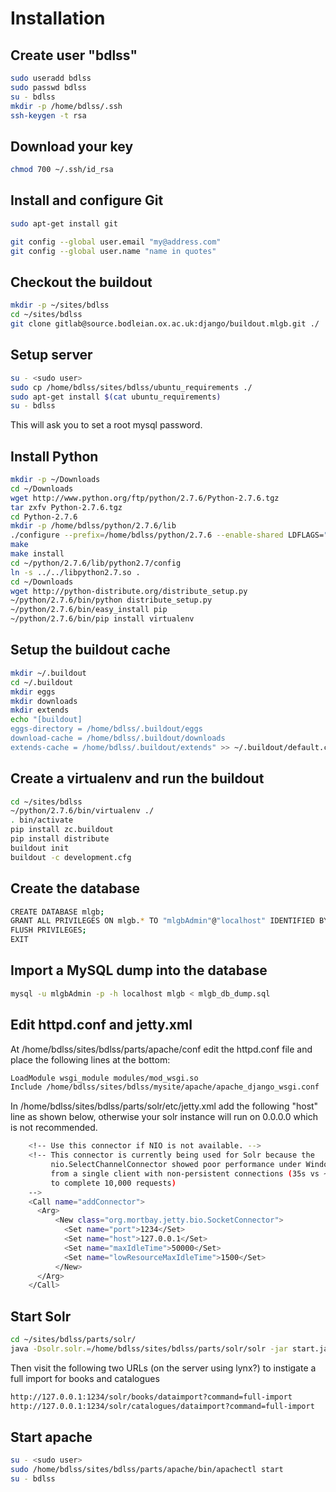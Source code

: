 Installation
============

Create user "bdlss"
-------------------
```bash
sudo useradd bdlss
sudo passwd bdlss
su - bdlss
mkdir -p /home/bdlss/.ssh
ssh-keygen -t rsa
```

Download your key
-----------------
```bash
chmod 700 ~/.ssh/id_rsa
```
Install and configure Git
-------------------------
```bash
sudo apt-get install git
```
```bash
git config --global user.email "my@address.com"
git config --global user.name "name in quotes"
```

Checkout the buildout
---------------------
```bash
mkdir -p ~/sites/bdlss
cd ~/sites/bdlss
git clone gitlab@source.bodleian.ox.ac.uk:django/buildout.mlgb.git ./
```

Setup server
------------

```bash
su - <sudo user>
sudo cp /home/bdlss/sites/bdlss/ubuntu_requirements ./
sudo apt-get install $(cat ubuntu_requirements)
su - bdlss
```
This will ask you to set a root mysql password.

Install Python
--------------
```bash
mkdir -p ~/Downloads
cd ~/Downloads
wget http://www.python.org/ftp/python/2.7.6/Python-2.7.6.tgz
tar zxfv Python-2.7.6.tgz
cd Python-2.7.6
mkdir -p /home/bdlss/python/2.7.6/lib
./configure --prefix=/home/bdlss/python/2.7.6 --enable-shared LDFLAGS="-Wl,-rpath /home/bdlss/python/2.7.6/lib"
make
make install
cd ~/python/2.7.6/lib/python2.7/config
ln -s ../../libpython2.7.so .
cd ~/Downloads
wget http://python-distribute.org/distribute_setup.py
~/python/2.7.6/bin/python distribute_setup.py
~/python/2.7.6/bin/easy_install pip
~/python/2.7.6/bin/pip install virtualenv
```
Setup the buildout cache
------------------------
```bash
mkdir ~/.buildout
cd ~/.buildout
mkdir eggs
mkdir downloads
mkdir extends
echo "[buildout]
eggs-directory = /home/bdlss/.buildout/eggs
download-cache = /home/bdlss/.buildout/downloads
extends-cache = /home/bdlss/.buildout/extends" >> ~/.buildout/default.cfg
```
Create a virtualenv and run the buildout
----------------------------------------
```bash
cd ~/sites/bdlss
~/python/2.7.6/bin/virtualenv ./
. bin/activate
pip install zc.buildout
pip install distribute
buildout init
buildout -c development.cfg
```
Create the database
-------------------
```bash
CREATE DATABASE mlgb;
GRANT ALL PRIVILEGES ON mlgb.* TO "mlgbAdmin"@"localhost" IDENTIFIED BY "<password here>";
FLUSH PRIVILEGES;
EXIT
```
Import a MySQL dump into the database
-------------------------------------
```bash
mysql -u mlgbAdmin -p -h localhost mlgb < mlgb_db_dump.sql 
```

Edit httpd.conf and jetty.xml
-----------------------------
At /home/bdlss/sites/bdlss/parts/apache/conf edit the httpd.conf file and place the following lines at the bottom:

```bash
LoadModule wsgi_module modules/mod_wsgi.so
Include /home/bdlss/sites/bdlss/mysite/apache/apache_django_wsgi.conf
```
In /home/bdlss/sites/bdlss/parts/solr/etc/jetty.xml add the following "host" line as shown below, otherwise your solr instance will run on 0.0.0.0 which is not recommended.

```bash
    <!-- Use this connector if NIO is not available. -->
    <!-- This connector is currently being used for Solr because the
         nio.SelectChannelConnector showed poor performance under WindowsXP
         from a single client with non-persistent connections (35s vs ~3min)
         to complete 10,000 requests)
    -->
    <Call name="addConnector">
      <Arg>
          <New class="org.mortbay.jetty.bio.SocketConnector">
            <Set name="port">1234</Set>
            <Set name="host">127.0.0.1</Set>
            <Set name="maxIdleTime">50000</Set>
            <Set name="lowResourceMaxIdleTime">1500</Set>
          </New>
      </Arg>
    </Call>
```

Start Solr
----------
```bash
cd ~/sites/bdlss/parts/solr/
java -Dsolr.solr.=/home/bdlss/sites/bdlss/parts/solr/solr -jar start.jar
```
Then visit the following two URLs (on the server using lynx?) to instigate a full import for books and catalogues

```bash
http://127.0.0.1:1234/solr/books/dataimport?command=full-import
http://127.0.0.1:1234/solr/catalogues/dataimport?command=full-import
```

Start apache
------------

```bash
su - <sudo user>
sudo /home/bdlss/sites/bdlss/parts/apache/bin/apachectl start
su - bdlss
```
